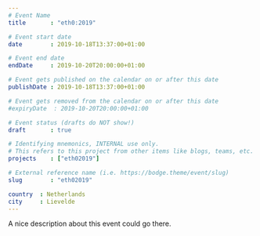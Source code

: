 ```yaml
---
# Event Name
title       : "eth0:2019"

# Event start date
date        : 2019-10-18T13:37:00+01:00

# Event end date
endDate     : 2019-10-20T20:00:00+01:00

# Event gets published on the calendar on or after this date
publishDate : 2019-10-18T13:37:00+01:00

# Event gets removed from the calendar on or after this date
#expiryDate  : 2019-10-20T20:00:00+01:00

# Event status (drafts do NOT show!)
draft       : true

# Identifying mnemonics, INTERNAL use only.
# This refers to this project from other items like blogs, teams, etc.
projects    : ["eth02019"]

# External reference name (i.e. https://bodge.theme/event/slug)
slug        : "eth02019"

country  : Netherlands
city     : Lievelde
---
```


A nice description about this event could go there.
